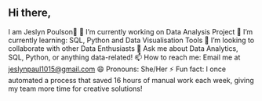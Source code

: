 ## Hi there, 
I am Jeslyn Poulson👋
🔭 I’m currently working on Data Analysis Project
🌱 I’m currently learning: SQL, Python and Data Visualisation Tools
👯 I’m looking to collaborate with other Data Enthusiasts
💬 Ask me about Data Analytics, SQL, Python, or anything data-related!
📫 How to reach me: Email me at jeslynpaul1015@gmail.com
😄 Pronouns: She/Her
⚡ Fun fact: I once automated a process that saved 16 hours of manual work each week, giving my team more time for creative solutions!
<!--
**jeslynpoulson/JeslynPoulson** is a ✨ _special_ ✨ repository because its `README.md` (this file) appears on your GitHub profile.

Here are some ideas to get you started:

- 🔭 I’m currently working on Data Analysis Project
- 🌱 I’m currently learning: SQL, Python and Data Visualisation Tools
- 👯 I’m looking to collaborate with other Data Enthusiasts
- 💬 Ask me about Data Analytics, SQL, Python, or anything data-related!
- 📫 How to reach me: Email me at jeslynpaul1015@gmail.com
- 😄 Pronouns: She/Her
- ⚡ Fun fact: I once automated a process that saved 16 hours of manual work each week, giving my team more time for creative solutions!
-->
